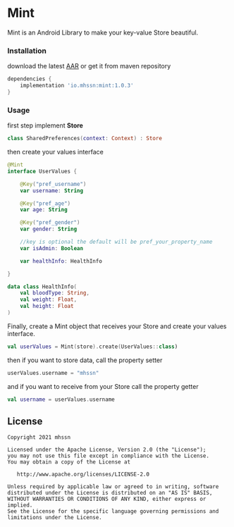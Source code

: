 # Mint

Mint is an Android Library to make your key-value Store beautiful.

### Installation

download the latest [AAR][1] or get it from maven repository

```groovy
dependencies {
    implementation 'io.mhssn:mint:1.0.3'
}
```

### Usage

first step implement **Store**

```kotlin
class SharedPreferences(context: Context) : Store
```

then create your values interface
```kotlin
@Mint
interface UserValues {

    @Key("pref_username")
    var username: String

    @Key("pref_age")
    var age: String

    @Key("pref_gender")
    var gender: String

    //key is optional the default will be pref_your_property_name
    var isAdmin: Boolean

    var healthInfo: HealthInfo

}

data class HealthInfo(
    val bloodType: String,
    val weight: Float,
    val height: Float
)
```

Finally, create a Mint object that receives your Store and create your values interface.

```kotlin
val userValues = Mint(store).create(UserValues::class)
```

then if you want to store data, call the property setter

```kotlin
userValues.username = "mhssn"
```

and if you want to receive from your Store call the property getter

```kotlin
val username = userValues.username
```

## License

```
Copyright 2021 mhssn

Licensed under the Apache License, Version 2.0 (the "License");
you may not use this file except in compliance with the License.
You may obtain a copy of the License at

   http://www.apache.org/licenses/LICENSE-2.0

Unless required by applicable law or agreed to in writing, software
distributed under the License is distributed on an "AS IS" BASIS,
WITHOUT WARRANTIES OR CONDITIONS OF ANY KIND, either express or implied.
See the License for the specific language governing permissions and
limitations under the License.
```

[1]: https://github.com/mhssn95/Mint/packages/711301
